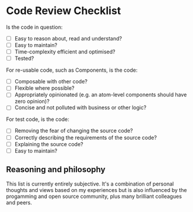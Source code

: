 # Code Review Checklist

Is the code in question:

- [ ] Easy to reason about, read and understand?
- [ ] Easy to maintain?
- [ ] Time-complexity efficient and optimised?
- [ ] Tested?

For re-usable code, such as Components, is the code:

- [ ] Composable with other code?
- [ ] Flexible where possible?
- [ ] Appropriately opinionated (e.g. an atom-level components should have zero opinion)?
- [ ] Concise and not polluted with business or other logic?

For test code, is the code:

- [ ] Removing the fear of changing the source code?
- [ ] Correctly describing the requirements of the source code?
- [ ] Explaining the source code?
- [ ] Easy to maintain?

## Reasoning and philosophy

This list is currently entirely subjective. It's a combination of personal thoughts and views based on my experiences but is also influenced by the progamming and open source community, plus many brilliant colleagues and peers.
